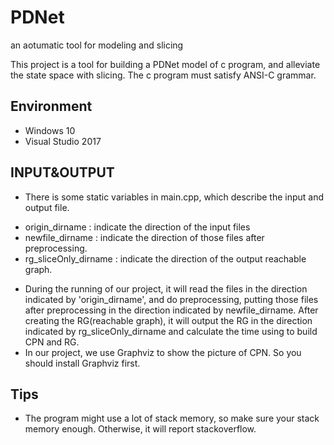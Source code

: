 # PDNet
an aotumatic tool for modeling and slicing

This project is a tool for building a PDNet model of c program, and alleviate the state space with slicing.
The c program must satisfy ANSI-C grammar.

## Environment
- Windows 10
- Visual Studio 2017


## INPUT&OUTPUT

- There is some static variables in main.cpp, which describe the input and output file.
* origin_dirname : indicate the direction of the input files
* newfile_dirname : indicate the direction of those files after preprocessing.
* rg_sliceOnly_dirname : indicate the direction of the output reachable graph.

- During the running of our project, it will read the files in the direction indicated by 'origin_dirname', and do preprocessing, putting those files after preprocessing in the direction indicated by newfile_dirname. After creating the RG(reachable graph), it will output the RG in the direction indicated by rg_sliceOnly_dirname and calculate the time using to build CPN and RG.
- In our project, we use Graphviz to show the picture of CPN. So you should install Graphviz first.

## Tips

- The program might use a lot of stack memory, so make sure your stack memory enough. Otherwise, it will report stackoverflow.
